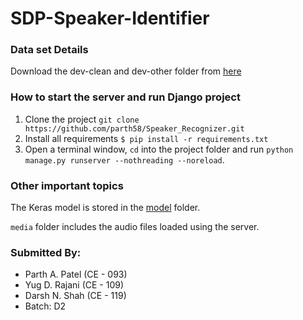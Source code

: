 # SDP-Speaker-Identifier

### Data set Details
Download the dev-clean and dev-other folder from [here](http://www.openslr.org/resources/12/)

### How to start the server and run Django project

1. Clone the project `git clone https://github.com/parth58/Speaker_Recognizer.git`
2. Install all requirements `$ pip install -r requirements.txt`
3. Open a terminal window, `cd` into the project folder and run `python manage.py runserver --nothreading --noreload`.

### Other important topics

The Keras model is stored in the [model](https://github.com/parth58/Speaker_Recognizer/blob/master/Django-App(SpeakerIdentifier)/SpeakerIdentifier/SpeakerIdentifier) folder.

`media` folder includes the audio files loaded using the server.

### Submitted By:
* Parth A. Patel (CE - 093)
* Yug D. Rajani (CE - 109)
* Darsh N. Shah (CE - 119)
* Batch: D2
